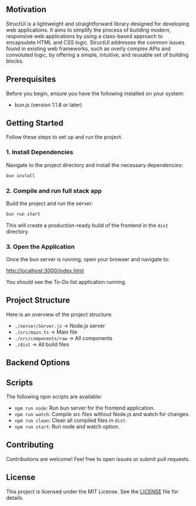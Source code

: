 <!-- ![StructUI Logo](./Struct-UI.svg) -->

## Motivation

StructUI is a lightweight and straightforward library designed for developing web applications. It aims to simplify the process of building modern, responsive web applications by using a class-based approach to encapsulate HTML and CSS logic. StructUI addresses the common issues found in existing web frameworks, such as overly complex APIs and convoluted logic, by offering a simple, intuitive, and reusable set of building blocks.

## Prerequisites

Before you begin, ensure you have the following installed on your system:

- bun.js (version 1.1.8 or later)

## Getting Started

Follow these steps to set up and run the project.

### 1. Install Dependencies

Navigate to the project directory and install the necessary dependencies:

```sh
bun install
```

### 2. Compile and run full stack app

Build the project and run the server:

```sh
bun run start
```

This will create a production-ready build of the frontend in the `dist` directory.

### 3. Open the Application

Once the bun server is running, open your browser and navigate to:

[http://localhost:3000/index.html](http://localhost:3000/index.html)

You should see the To-Do list application running.

## Project Structure

Here is an overview of the project structure:

- `./server/Server.js` -> Node.js server
- `./src/main.ts` -> Main file
- `./src/components/raw` -> All components
- `./dist` -> All build files

## Backend Options

## Scripts

The following npm scripts are available:

- `npm run node`: Run bun server for the frontend application.
- `npm run watch`: Compile src files without Node.js and watch for changes.
- `npm run clean`: Clean all compiled files in `dist`.
- `npm run start`: Run node and watch option.

## Contributing

Contributions are welcome! Feel free to open issues or submit pull requests.

## License

This project is licensed under the MIT License. See the [LICENSE](LICENSE) file for details.
